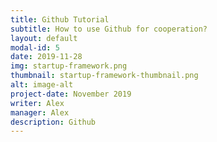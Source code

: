 ```yaml
---
title: Github Tutorial
subtitle: How to use Github for cooperation?
layout: default
modal-id: 5
date: 2019-11-28
img: startup-framework.png
thumbnail: startup-framework-thumbnail.png
alt: image-alt
project-date: November 2019
writer: Alex
manager: Alex
description: Github
---
```

